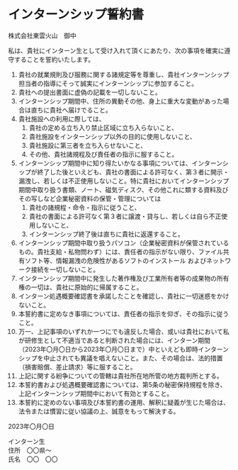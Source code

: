 # インターンシップ誓約書  

株式会社東雲火山　御中

私は、貴社にインターン生として受け入れて頂くにあたり、次の事項を確実に遵守することを誓約いたします。

1. 貴社の就業規則及び服務に関する諸規定等を尊重し、貴社インターンシップ担当者の指導にそって誠実にインターンシップに参加すること。
2. 貴社への提出書面に虚偽の記載を一切しないこと。
3. インターンシップ期間中、住所の異動その他、身上に重大な変動があった場合は直ちに貴社へ届けでること。
4. 貴社施設への利用に際しては、  
   1. 貴社の定める立ち入り禁止区域に立ち入らないこと、  
   2. 貴社施設をインターンシップ以外の目的に使用しないこと、  
   3. 貴社施設に第三者を立ち入らせないこと、  
   4. その他、貴社諸規程及び責任者の指示に服すること。  
5. インターンシップ期間中に知り得たいかなる事項については、インターンシップが終了した後といえども、貴社の書面による許可なく、第３者に開示・漏洩し、若しくは不正使用しないこと。特に貴社においてインターンシップ期間中取り扱う書類、ノート、磁気ディスク、その他これに類する資料及びその写しなど企業秘密資料の保管・管理については  
   1. 貴社の諸規程・命令・指示に従うこと、  
   2. 貴社の書面による許可なく第３者に譲渡・貸与し、若しくは自ら不正使用しないこと、  
   3. インターンシップ終了後は直ちに貴社に返還すること。
6. インターンシップ期間中取り扱うパソコン（企業秘密資料が保管されているもの。貴社支給・私物問わず）には、責任者の指示がない限り、ファイル共有ソフト等、情報漏洩の危険性があるソフトのインストール
およびネットワーク接続を一切しないこと。
7. インターンシップ期間中に発生した著作権及び工業所有者等の成果物の所有権の一切は、貴社に原始的に帰属すること。
8. インターン処遇概要確認書を承諾したことを確認し、貴社に一切迷惑をかけないこと。
9. 本誓約書に定めなき事項については、責任者の指示を仰ぎ、その指示に従うこと。
10. 万一、上記事項のいずれか一つにでも違反した場合、或いは貴社において私が研修生として不適当であると判断された場合には、インターン期間（2023年〇月〇日から2023年〇月〇日まで）中といえども即時インターンシップを中止されても異議を唱えないこと。また、その場合は、法的措置（損害賠償、差止請求）等に服すること。
11. 上記に関する紛争についての管轄は貴社所在地所管の地方裁判所とする。
12. 本誓約書および処遇概要確認書については、第5条の秘密保持規程を除き、上記インターンシップ期間中において有効とすること。
13. 本誓約に定めのない事項及び本誓約書の運用、解釈に疑義が生じた場合は、法令または慣習に従い協議の上、誠意をもって解決する。

2023年〇月〇日  

インターン生   
住所　〇〇県～  
氏名　〇〇　〇〇  